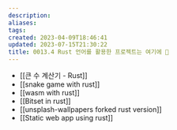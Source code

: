 ```yaml
---
description:
aliases: 
tags: 
created: 2023-04-09T18:46:41
updated: 2023-07-15T21:30:22
title: 0013.4 Rust 언어를 활용한 프로젝트는 여기에 🦀
---
```


- [[큰 수 계산기 - Rust]]
- [[snake game with rust]]
- [[wasm with rust]]
- [[Bitset in rust]]
- [[unsplash-wallpapers forked rust version]]
- [[Static web app using rust]]
